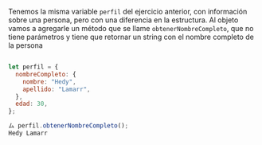Tenemos la misma variable `perfil` del ejercicio anterior, con información sobre una persona, pero con una diferencia en la estructura.
Al objeto vamos a agregarle un método que se llame `obtenerNombreCompleto`, que no tiene parámetros y tiene que retornar un string con el nombre completo de la persona

```js

let perfil = {
  nombreCompleto: {
    nombre: "Hedy",
    apellido: "Lamarr",
  },
  edad: 30,
};

ム perfil.obtenerNombreCompleto();
Hedy Lamarr
```
